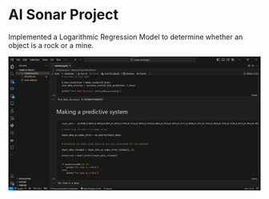 # AI Sonar Project

Implemented a Logarithmic Regression Model to determine whether an object is a rock or a mine.


![Image of the code](./sonar-ai-project.png)